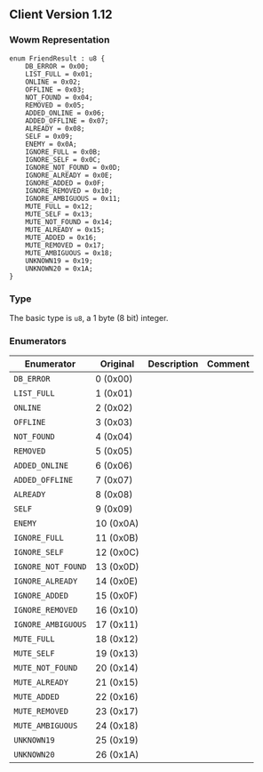 ## Client Version 1.12

### Wowm Representation
```rust,ignore
enum FriendResult : u8 {
    DB_ERROR = 0x00;
    LIST_FULL = 0x01;
    ONLINE = 0x02;
    OFFLINE = 0x03;
    NOT_FOUND = 0x04;
    REMOVED = 0x05;
    ADDED_ONLINE = 0x06;
    ADDED_OFFLINE = 0x07;
    ALREADY = 0x08;
    SELF = 0x09;
    ENEMY = 0x0A;
    IGNORE_FULL = 0x0B;
    IGNORE_SELF = 0x0C;
    IGNORE_NOT_FOUND = 0x0D;
    IGNORE_ALREADY = 0x0E;
    IGNORE_ADDED = 0x0F;
    IGNORE_REMOVED = 0x10;
    IGNORE_AMBIGUOUS = 0x11;
    MUTE_FULL = 0x12;
    MUTE_SELF = 0x13;
    MUTE_NOT_FOUND = 0x14;
    MUTE_ALREADY = 0x15;
    MUTE_ADDED = 0x16;
    MUTE_REMOVED = 0x17;
    MUTE_AMBIGUOUS = 0x18;
    UNKNOWN19 = 0x19;
    UNKNOWN20 = 0x1A;
}
```
### Type
The basic type is `u8`, a 1 byte (8 bit) integer.
### Enumerators
| Enumerator | Original  | Description | Comment |
| --------- | -------- | ----------- | ------- |
| `DB_ERROR` | 0 (0x00) |  |  |
| `LIST_FULL` | 1 (0x01) |  |  |
| `ONLINE` | 2 (0x02) |  |  |
| `OFFLINE` | 3 (0x03) |  |  |
| `NOT_FOUND` | 4 (0x04) |  |  |
| `REMOVED` | 5 (0x05) |  |  |
| `ADDED_ONLINE` | 6 (0x06) |  |  |
| `ADDED_OFFLINE` | 7 (0x07) |  |  |
| `ALREADY` | 8 (0x08) |  |  |
| `SELF` | 9 (0x09) |  |  |
| `ENEMY` | 10 (0x0A) |  |  |
| `IGNORE_FULL` | 11 (0x0B) |  |  |
| `IGNORE_SELF` | 12 (0x0C) |  |  |
| `IGNORE_NOT_FOUND` | 13 (0x0D) |  |  |
| `IGNORE_ALREADY` | 14 (0x0E) |  |  |
| `IGNORE_ADDED` | 15 (0x0F) |  |  |
| `IGNORE_REMOVED` | 16 (0x10) |  |  |
| `IGNORE_AMBIGUOUS` | 17 (0x11) |  |  |
| `MUTE_FULL` | 18 (0x12) |  |  |
| `MUTE_SELF` | 19 (0x13) |  |  |
| `MUTE_NOT_FOUND` | 20 (0x14) |  |  |
| `MUTE_ALREADY` | 21 (0x15) |  |  |
| `MUTE_ADDED` | 22 (0x16) |  |  |
| `MUTE_REMOVED` | 23 (0x17) |  |  |
| `MUTE_AMBIGUOUS` | 24 (0x18) |  |  |
| `UNKNOWN19` | 25 (0x19) |  |  |
| `UNKNOWN20` | 26 (0x1A) |  |  |

